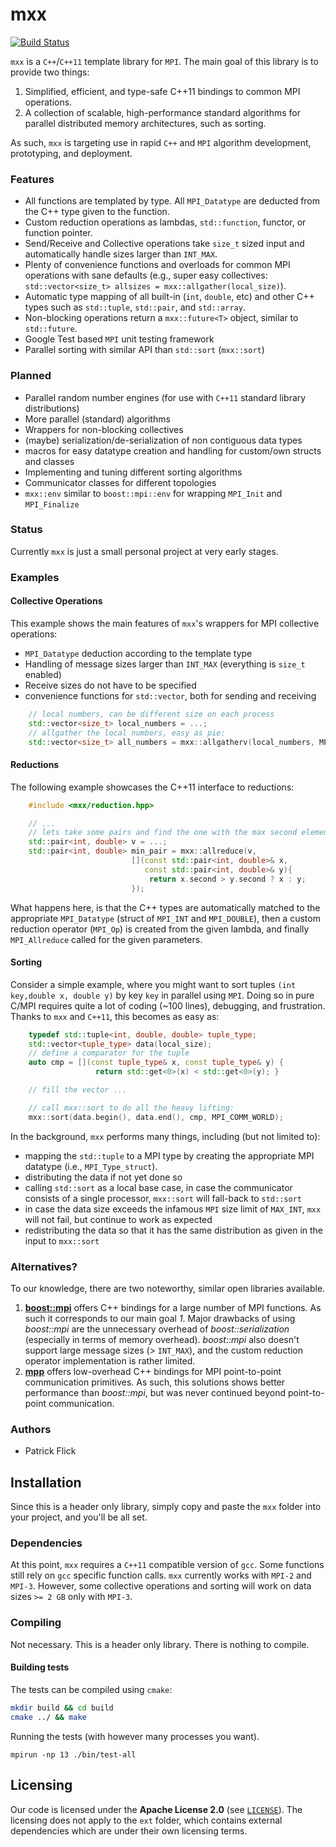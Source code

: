 mxx
===
[![Build Status](https://travis-ci.org/patflick/mxx.svg?branch=master)](https://travis-ci.org/patflick/mxx)

`mxx` is a `C++`/`C++11` template library for `MPI`. The main goal of this
library is to provide two things:

1. Simplified, efficient, and type-safe C++11 bindings to common MPI operations.
2. A collection of scalable, high-performance standard algorithms for parallel
   distributed memory architectures, such as sorting.

As such, `mxx` is targeting use in rapid `C++` and `MPI` algorithm
development, prototyping, and deployment.

### Features


-  All functions are templated by type. All `MPI_Datatype` are deducted
   from the C++ type given to the function.
-  Custom reduction operations as lambdas, `std::function`, functor, or function
   pointer.
-  Send/Receive and Collective operations take `size_t` sized input and
   automatically handle sizes larger than `INT_MAX`.
-  Plenty of convenience functions and overloads for common MPI operations with
   sane defaults (e.g., super easy collectives: `std::vector<size_t> allsizes =
   mxx::allgather(local_size)`).
-  Automatic type mapping of all built-in (`int`, `double`, etc) and other
   C++ types such as `std::tuple`, `std::pair`, and `std::array`.
-  Non-blocking operations return a `mxx::future<T>` object, similar to
   `std::future`.
-  Google Test based `MPI` unit testing framework
-  Parallel sorting with similar API than `std::sort` (`mxx::sort`)

### Planned

- Parallel random number engines (for use with `C++11` standard library distributions)
- More parallel (standard) algorithms
- Wrappers for non-blocking collectives
- (maybe) serialization/de-serialization of non contiguous data types
- macros for easy datatype creation and handling for custom/own structs and classes
- Implementing and tuning different sorting algorithms
- Communicator classes for different topologies
- `mxx::env` similar to `boost::mpi::env` for wrapping `MPI_Init` and `MPI_Finalize`

### Status

Currently `mxx` is just a small personal project at very early stages.

### Examples

#### Collective Operations

This example shows the main features of `mxx`'s wrappers for MPI collective
operations:

-   `MPI_Datatype` deduction according to the template type
-   Handling of message sizes larger than `INT_MAX` (everything is `size_t`
    enabled)
-   Receive sizes do not have to be specified
-   convenience functions for `std::vector`, both for sending and receiving

```c++
    // local numbers, can be different size on each process
    std::vector<size_t> local_numbers = ...;
    // allgather the local numbers, easy as pie:
    std::vector<size_t> all_numbers = mxx::allgatherv(local_numbers, MPI_COMM_WORLD);
```

#### Reductions

The following example showcases the C++11 interface to reductions:

```c++
    #include <mxx/reduction.hpp>

    // ...
    // lets take some pairs and find the one with the max second element
    std::pair<int, double> v = ...;
    std::pair<int, double> min_pair = mxx::allreduce(v,
                           [](const std::pair<int, double>& x,
                              const std::pair<int, double>& y){
                               return x.second > y.second ? x : y;
                           });
```
What happens here, is that the C++ types are automatically matched to the
appropriate `MPI_Datatype` (struct of `MPI_INT` and `MPI_DOUBLE`),
then a custom reduction operator (`MPI_Op`) is created from
the given lambda, and finally `MPI_Allreduce` called for the given parameters.

#### Sorting

Consider a simple example, where you might want to sort tuples `(int key,double
x, double y)` by key `key` in parallel using `MPI`. Doing so in pure C/MPI
requires quite a lot of coding (~100 lines), debugging, and frustration. Thanks
to `mxx` and `C++11`, this becomes as easy as:

```c++
    typedef std::tuple<int, double, double> tuple_type;
    std::vector<tuple_type> data(local_size);
    // define a comparator for the tuple
    auto cmp = [](const tuple_type& x, const tuple_type& y) {
                   return std::get<0>(x) < std::get<0>(y); }

    // fill the vector ...

    // call mxx::sort to do all the heavy lifting:
    mxx::sort(data.begin(), data.end(), cmp, MPI_COMM_WORLD);
```

In the background, `mxx` performs many things, including (but not limited to):

- mapping the `std::tuple` to a MPI type by creating the appropriate MPI
  datatype (i.e., `MPI_Type_struct`).
- distributing the data if not yet done so
- calling `std::sort` as a local base case, in case the communicator consists of a
  single processor, `mxx::sort` will fall-back to `std::sort`
- in case the data size exceeds the infamous `MPI` size limit of `MAX_INT`,
  `mxx` will not fail, but continue to work as expected
- redistributing the data so that it has the same distribution as given in the
  input to `mxx::sort`


### Alternatives?

To our knowledge, there are two noteworthy, similar open libraries available.

1. [**boost::mpi**](https://github.com/boostorg/mpi) offers C++ bindings for a
   large number of MPI functions. As such it corresponds to our main goal *1*.
   Major drawbacks of using *boost::mpi* are the unnecessary overhead of
   *boost::serialization* (especially in terms of memory overhead).
   *boost::mpi* also doesn't support large message sizes (> `INT_MAX`), and
   the custom reduction operator implementation is rather limited.
2. [**mpp**](https://github.com/motonacciu/mpp) offers low-overhead C++ bindings
   for MPI point-to-point communication primitives. As such, this solutions
   shows better performance than *boost::mpi*, but was never continued beyond
   point-to-point communication.

### Authors

- Patrick Flick

## Installation

Since this is a header only library, simply copy and paste the `mxx` folder into
your project, and you'll be all set.

### Dependencies

At this point, `mxx` requires a `C++11` compatible version of `gcc`. Some
functions still rely on `gcc` specific function calls. `mxx` currently works
with `MPI-2` and `MPI-3`. However, some collective operations and sorting will
work on data sizes `>= 2 GB` only with `MPI-3`.

### Compiling

Not necessary. This is a header only library. There is nothing to compile.

#### Building tests

The tests can be compiled using `cmake`:

```sh
mkdir build && cd build
cmake ../ && make
```

Running the tests (with however many processes you want).
```
mpirun -np 13 ./bin/test-all
```


## Licensing

Our code is licensed under the
**Apache License 2.0** (see [`LICENSE`](LICENSE)).
The licensing does not apply to the `ext` folder, which contains external
dependencies which are under their own licensing terms.
